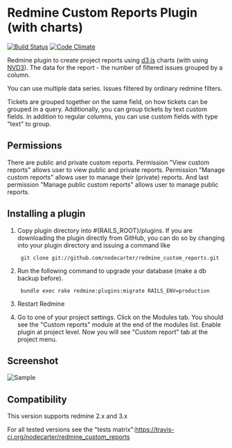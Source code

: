 # Redmine Custom Reports Plugin (with charts)

[![Build Status](https://travis-ci.org/nodecarter/redmine_custom_reports.png?branch=master)](https://travis-ci.org/nodecarter/redmine_custom_reports)
[![Code Climate](https://codeclimate.com/github/nodecarter/redmine_custom_reports.png)](https://codeclimate.com/github/nodecarter/redmine_custom_reports)

Redmine plugin to create project reports using [d3.js](http://d3js.org/) charts (with using [NVD3](http://nvd3.org/)). The data for the report - the number of filtered issues grouped by a column.

You can use multiple data series. Issues filtered by ordinary redmine filters.

Tickets are grouped together on the same field, on how tickets can be grouped in a query. Additionally, you can group tickets by text custom fields. In addition to regular columns, you can use custom fields with type "text" to group.

## Permissions

There are public and private custom reports. Permission "View custom reports" allows user to view public and private reports. Permission "Manage custom reports" allows user to manage their (private) reports. And last permission "Manage public custom reports" allows user to manage public reports.

## Installing a plugin

1. Copy plugin directory into #{RAILS_ROOT}/plugins.
If you are downloading the plugin directly from GitHub,
you can do so by changing into your plugin directory and issuing a command like

        git clone git://github.com/nodecarter/redmine_custom_reports.git

2. Run the following command to upgrade your database (make a db backup before).

        bundle exec rake redmine:plugins:migrate RAILS_ENV=production

3. Restart Redmine

4. Go to one of your project settings. Click on the Modules tab.
You should see the "Custom reports" module at the end of the modules list.
Enable plugin at project level. Now you will see "Custom report" tab at the project menu.

## Screenshot

![Sample](https://github.com/nodecarter/redmine_custom_reports/raw/master/screenshot.png)

## Compatibility

This version supports redmine 2.x and 3.x

For all tested versions see the "tests matrix":https://travis-ci.org/nodecarter/redmine_custom_reports
